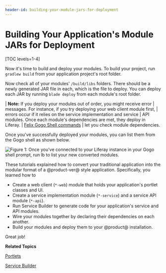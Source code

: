 ```yaml
---
header-id: building-your-module-jars-for-deployment
---
```


# Building Your Application's Module JARs for Deployment

[TOC levels=1-4]

Now it's time to build and deploy your modules. To build your project, run
`gradlew build` from your application project's root folder.

Now check all of your modules' `/build/libs` folders. There should be a newly
generated JAR file in each, which is the file to deploy. You can deploy each JAR
by running `blade deploy` from each module's root folder.

| **Note:** If you deploy your modules out of order, you might receive error
| messages. For instance, if you try deploying your web client module first,
| errors occur if it relies on the service implementation and service
| API modules. Once each module's dependencies are met, they deploy in Liferay.
| [Felix Gogo Shell commands](/docs/7-1/reference/-/knowledge_base/r/using-the-felix-gogo-shell)
| let you check module dependencies.

Once you've successfully deployed your modules, you can list them from the Gogo
shell as shown below.

![Figure 1: Once you've connected to your Liferay instance in your Gogo shell prompt, run *lb* to list your new converted modules.](../../../../../images/deploy-converted-modules.png)

These tutorials explained how to convert your traditional application into the
modular format of a @product-ver@ style application. Specifically, you learned
how to

- Create a web client (`*-web`) module that holds your application's portlet
  classes and UI.
- Create a service implementation module (`*-service`) and a service API module
  (`*-api`).
- Run Service Builder to generate code for your application's service and API
  modules.
- Wire your modules together by declaring their dependencies on each another.
- Build your modules and deploy them to your @product@ installation.

Great job!

**Related Topics**

[Portlets](/docs/7-1/tutorials/-/knowledge_base/t/portlets)

[Service Builder](/docs/7-1/tutorials/-/knowledge_base/t/service-builder)
